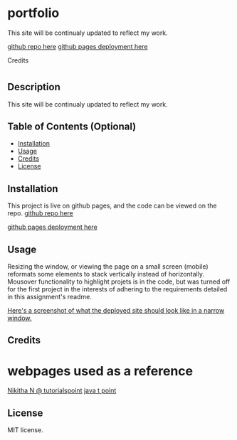 # portfolio
This site will be continualy updated to reflect my work.

[github repo here](https://github.com/jamesyoungGHusername/portfolio)
[github pages deployment here](https://jamesyoungghusername.github.io/portfolio/)


Credits


# <Portfolio>

## Description

This site will be continualy updated to reflect my work.

## Table of Contents (Optional)

- [Installation](#installation)
- [Usage](#usage)
- [Credits](#credits)
- [License](#license)

## Installation

This project is live on github pages, and the code can be viewed on the repo.
[github repo here](https://github.com/jamesyoungGHusername/portfolio)

[github pages deployment here](https://jamesyoungghusername.github.io/portfolio/)

## Usage
Resizing the window, or viewing the page on a small screen (mobile) reformats some elements to stack vertically instead of horizontally. Mousover functionality to highlight projets is in the code, but was turned off for the first project in the interests of adhering to the requirements detailed in this assignment's readme.

[Here's a screenshot of what the deployed site should look like in a narrow window.](assets/Screen%20Shot%202022-08-01%20at%201.35.14%20PM.png)


## Credits

# webpages used as a reference
[Nikitha N @ tutorialspoint](https://www.tutorialspoint.com/How-to-use-an-image-as-a-link-in-HTML)
[java t point](https://www.javatpoint.com/how-to-change-link-color-in-css)


## License

MIT license.

